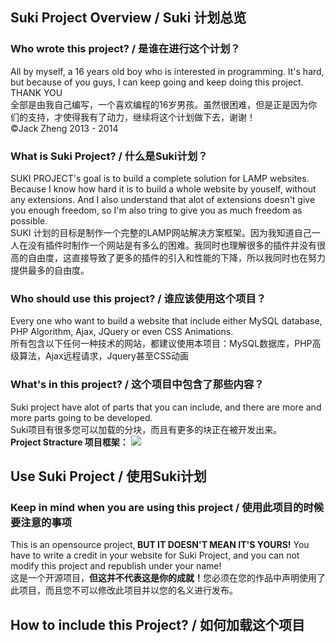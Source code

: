 <h2>Suki Project Overview / Suki 计划总览</h2>

<h3>Who wrote this project? / 是谁在进行这个计划？</h3>
All by myself, a 16 years old boy who is interested in programming. It's hard, but because of you guys, I can keep going and keep doing this project. THANK YOU<br>
全部是由我自己编写，一个喜欢编程的16岁男孩。虽然很困难，但是正是因为你们的支持，才使得我有了动力，继续将这个计划做下去，谢谢！<br>
©Jack Zheng 2013 - 2014
<h3>What is Suki Project? / 什么是Suki计划？</h3>
SUKI PROJECT's goal is to build a complete solution for LAMP websites. Because I know how hard it is to build a whole website by youself, without any extensions. And I also understand that alot of extensions doesn't give you enough freedom, so I'm also tring to give you as much freedom as possible.<br>
SUKI 计划的目标是制作一个完整的LAMP网站解决方案框架。因为我知道自己一人在没有插件时制作一个网站是有多么的困难。我同时也理解很多的插件并没有很高的自由度，这直接导致了更多的插件的引入和性能的下降，所以我同时也在努力提供最多的自由度。
<h3>Who should use this project? / 谁应该使用这个项目？</h3>
Every one who want to build a website that include either MySQL database, PHP Algorithm, Ajax, JQuery or even CSS Animations.<br>
所有包含以下任何一种技术的网站，都建议使用本项目：MySQL数据库，PHP高级算法，Ajax远程请求，Jquery甚至CSS动画
<h3>What's in this project? / 这个项目中包含了那些内容？</h3>
Suki project have alot of parts that you can include, and there are more and more parts going to be developed.<br>
Suki项目有很多您可以加载的分块，而且有更多的块正在被开发出来。<br>
<b>Project Stracture 项目框架：</b>
<img src="http://37d314c7c88af49b192a-0750ac9c31421c67be4e3c29fcf9f2da.r46.cf5.rackcdn.com/main_stracture.png" />
<h2>Use Suki Project / 使用Suki计划</h2>
<h3>Keep in mind when you are using this project / 使用此项目的时候要注意的事项</h3>
This is an opensource project,<b> BUT IT DOESN'T MEAN IT'S YOURS!</b> You have to write a credit in your website for Suki Project, and you can not modify this project and republish under your name!<br>
这是一个开源项目，<b>但这并不代表这是你的成就！</b>您必须在您的作品中声明使用了此项目，而且您不可以修改此项目并以您的名义进行发布。

<h2>How to include this Project? / 如何加载这个项目</h2>
